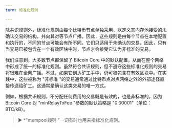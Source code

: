 ```yaml
---
term: 标准化规则

---
```

除共识规则外，标准化规则由每个比特币节点单独采用，以定义其内存池接受的未确认交易的结构，并向其对等节点广播。因此，这些规则是由每个节点在本地配置和执行的，不同的节点可能会有所不同。它们只适用于未确认的交易。因此，只有当交易已被包含在一个有效区块中时，节点才会接受它认为非标准的交易。

我们注意到，大多数节点都保留了 Bitcoin Core 中的默认配置，从而在整个网络中形成了统一的标准化规则。虽然符合共识规则，但不遵守这些标准化规则的交易将很难在全网广播。不过，如果它到达矿工手中，仍可被包含在有效区块中。在实践中，这些被称为 "非标准 "的交易通常通过比特币点对点网络之外的外部途径直接传送给矿工。这通常是确认这类交易的唯一方式。

例如，根据共识规则，不分配任何费用的交易既是有效的，也是非标准的，因为 Bitcoin Core 对 "minRelayTxFee "参数的默认策略是 "0.00001"（单位：BTC/kB）。

> ► *"mempool规则 "一词有时也用来指标准化规则。